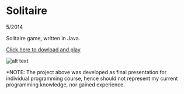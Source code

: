 # Solitaire
5/2014

Solitaire game, written in Java.

[Click here to dowload and play](http://yaellandau.com/portfolio//Solitaire.jar)

![alt text](http://yaellandau.com/wp-content/uploads/2014/03/soliterIMG.png)

*NOTE:
The project above was developed as final presentation for individual programming course, hence should not represent my current programming knowledge, nor gained experience.
